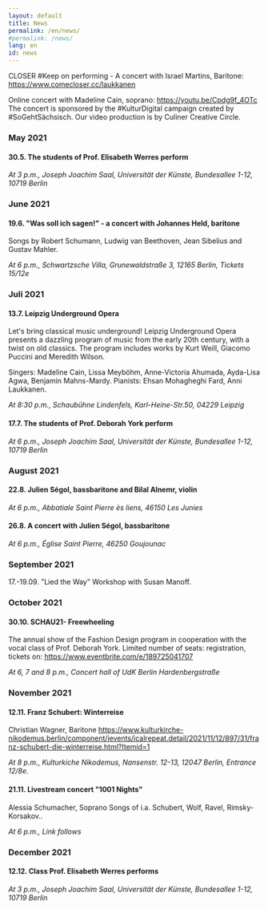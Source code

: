 ```yaml
---
layout: default
title: News
permalink: /en/news/
#permalink: /news/
lang: en
id: news
---
```


CLOSER #Keep on performing - A concert with Israel Martins, Baritone: https://www.comecloser.cc/laukkanen  

Online concert with Madeline Cain, soprano: https://youtu.be/Cpdg9f_4OTc  
The concert is sponsored by the #KulturDigital campaign created by #SoGehtSächsisch. Our video production is by Culiner Creative Circle.  

### May 2021 

#### 30.5. The students of Prof. Elisabeth Werres perform

_At 3 p.m., Joseph Joachim Saal, Universität der Künste, Bundesallee 1-12, 10719 Berlin_ 

### June 2021

#### 19.6. "Was soll ich sagen!" - a concert with Johannes Held, baritone  

Songs by Robert Schumann, Ludwig van Beethoven, Jean Sibelius and Gustav Mahler.  

_At 6 p.m., Schwartzsche Villa, Grunewaldstraße 3, 12165 Berlin, Tickets 15/12e_ 

### Juli 2021 

#### 13.7. Leipzig Underground Opera

Let's bring classical music underground! Leipzig Underground Opera presents a dazzling program of music from the early 20th century, with a twist on old classics. The program includes works by Kurt Weill, Giacomo Puccini and Meredith Wilson.  

Singers: Madeline Cain, Lissa Meyböhm, Anne-Victoria Ahumada, Ayda-Lisa Agwa, Benjamin Mahns-Mardy. Pianists: Ehsan Mohagheghi Fard, Anni Laukkanen. 

_At 8:30 p.m., Schaubühne Lindenfels, Karl-Heine-Str.50, 04229 Leipzig_

#### 17.7. The students of Prof. Deborah York perform

_At 6 p.m., Joseph Joachim Saal, Universität der Künste, Bundesallee 1-12, 10719 Berlin_

### August 2021

#### 22.8. Julien Ségol, bassbaritone and Bilal Alnemr, violin  

_At 6 p.m., Abbatiale Saint Pierre ès liens, 46150 Les Junies_   

#### 26.8. A concert with Julien Ségol, bassbaritone  

_At 6 p.m., Église Saint Pierre, 46250 Goujounac_  

### September 2021 

17.-19.09. "Lied the Way" Workshop with Susan Manoff. 

### October 2021 

#### 30.10. SCHAU21- Freewheeling 

The annual show of the Fashion Design program in cooperation with the vocal class of Prof. Deborah York.
Limited number of seats: registration, tickets on: https://www.eventbrite.com/e/189725041707 

_At 6, 7 and 8 p.m., Concert hall of UdK Berlin Hardenbergstraße_ 

### November 2021 

#### 12.11. Franz Schubert: Winterreise 

Christian Wagner, Baritone 
https://www.kulturkirche-nikodemus.berlin/component/jevents/icalrepeat.detail/2021/11/12/897/31/franz-schubert-die-winterreise.html?Itemid=1 

_At 8 p.m., Kulturkiche Nikodemus, Nansenstr. 12-13, 12047 Berlin, Entrance 12/8e._

#### 21.11. Livestream concert "1001 Nights" 

Alessia Schumacher, Soprano 
Songs of i.a. Schubert, Wolf, Ravel, Rimsky-Korsakov.. 

_At 6 p.m., Link follows_

### December 2021 

#### 12.12. Class Prof. Elisabeth Werres performs 

_At 3 p.m., Joseph Joachim Saal, Universität der Künste, Bundesallee 1-12, 10719 Berlin_ 





